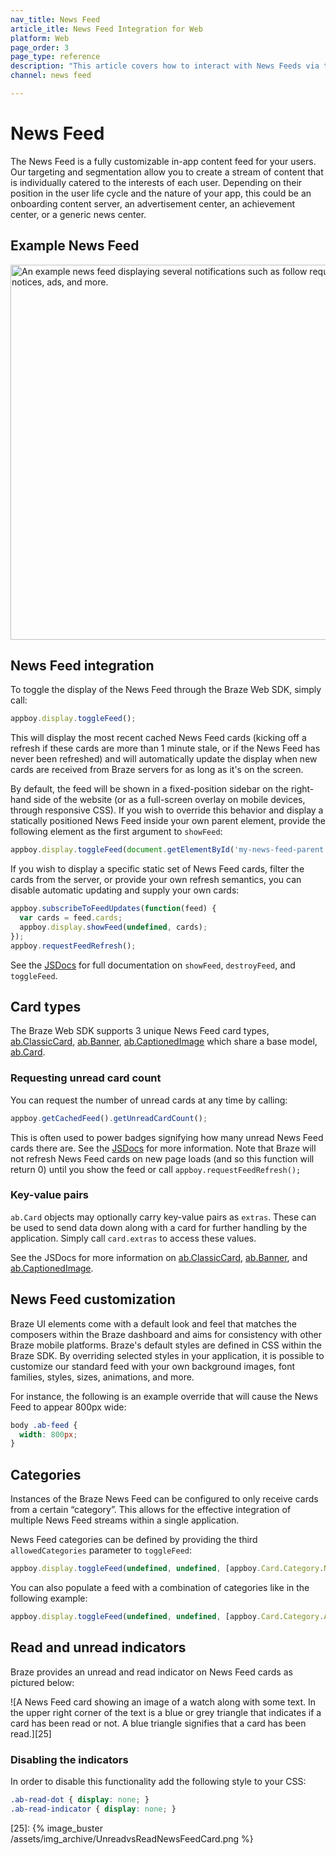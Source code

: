 ```yaml
---
nav_title: News Feed
article_itle: News Feed Integration for Web
platform: Web
page_order: 3
page_type: reference
description: "This article covers how to interact with News Feeds via the Braze SDK."
channel: news feed

---
```


# News Feed

The News Feed is a fully customizable in-app content feed for your users. Our targeting and segmentation allow you to create a stream of content that is individually catered to the interests of each user. Depending on their position in the user life cycle and the nature of your app, this could be an onboarding content server, an advertisement center, an achievement center, or a generic news center.

## Example News Feed

<img src="{% image_buster /assets/img_archive/WebNewsFeed.png %}" alt="An example news feed displaying several notifications such as follow request, update notices, ads, and more." height="600" />

## News Feed integration

To toggle the display of the News Feed through the Braze Web SDK, simply call:

``` javascript
appboy.display.toggleFeed();
```

This will display the most recent cached News Feed cards (kicking off a refresh if these cards are more than 1 minute stale, or if the News Feed has never been refreshed) and will automatically update the display when new cards are received from Braze servers for as long as it's on the screen.

By default, the feed will be shown in a fixed-position sidebar on the right-hand side of the website (or as a full-screen overlay on mobile devices, through responsive CSS). If you wish to override this behavior and display a statically positioned News Feed inside your own parent element, provide the following element as the first argument to `showFeed`:

``` javascript
appboy.display.toggleFeed(document.getElementById('my-news-feed-parent'));
```

If you wish to display a specific static set of News Feed cards, filter the cards from the server, or provide your own refresh semantics, you can disable automatic updating and supply your own cards:

``` javascript
appboy.subscribeToFeedUpdates(function(feed) {
  var cards = feed.cards;
  appboy.display.showFeed(undefined, cards);
});
appboy.requestFeedRefresh();
```

See the [JSDocs][2] for full documentation on `showFeed`, `destroyFeed`, and `toggleFeed`.

## Card types

The Braze Web SDK supports 3 unique News Feed card types, [ab.ClassicCard][3], [ab.Banner][4], [ab.CaptionedImage][5] which share a base model, [ab.Card][1].

### Requesting unread card count

You can request the number of unread cards at any time by calling:

``` javascript
appboy.getCachedFeed().getUnreadCardCount();
```

This is often used to power badges signifying how many unread News Feed cards there are. See the [JSDocs][17] for more information. Note that Braze will not refresh News Feed cards on new page loads (and so this function will return 0) until you show the feed or call `appboy.requestFeedRefresh();`

### Key-value pairs

`ab.Card` objects may optionally carry key-value pairs as `extras`. These can be used to send data down along with a card for further handling by the application. Simply call `card.extras` to access these values.

See the JSDocs for more information on [ab.ClassicCard][3], [ab.Banner][4], and [ab.CaptionedImage][5].

## News Feed customization

Braze UI elements come with a default look and feel that matches the composers within the Braze dashboard and aims for consistency with other Braze mobile platforms. Braze's default styles are defined in CSS within the Braze SDK. By overriding selected styles in your application, it is possible to customize our standard feed with your own background images, font families, styles, sizes, animations, and more.

For instance, the following is an example override that will cause the News Feed to appear 800px wide:

``` css
body .ab-feed {
  width: 800px;
}
```

## Categories

Instances of the Braze News Feed can be configured to only receive cards from a certain “category”. This allows for the effective integration of multiple News Feed streams within a single application.

News Feed categories can be defined by providing the third `allowedCategories` parameter to `toggleFeed`:

``` javascript
appboy.display.toggleFeed(undefined, undefined, [appboy.Card.Category.NEWS]);
```

You can also populate a feed with a combination of categories like in the following example:

``` javascript
appboy.display.toggleFeed(undefined, undefined, [appboy.Card.Category.ANNOUNCEMENTS, appboy.Card.Category.NEWS]);
```

## Read and unread indicators

Braze provides an unread and read indicator on News Feed cards as pictured below:

![A News Feed card showing an image of a watch along with some text. In the upper right corner of the text is a blue or grey triangle that indicates if a card has been read or not. A blue triangle signifies that a card has been read.][25]

### Disabling the indicators

In order to disable this functionality add the following style to your CSS:

``` css
.ab-read-dot { display: none; }
.ab-read-indicator { display: none; }
```

[1]: https://js.appboycdn.com/web-sdk/latest/doc/ab.Card.html
[2]: https://js.appboycdn.com/web-sdk/latest/doc/module-display.html#.showFeed
[3]: https://js.appboycdn.com/web-sdk/latest/doc/ab.ClassicCard.html
[4]: https://js.appboycdn.com/web-sdk/latest/doc/ab.Banner.html
[5]: https://js.appboycdn.com/web-sdk/latest/doc/ab.CaptionedImage.html
[14]: {{site.baseurl}}/user_guide/message_building_by_channel/in-app_messages/reporting/
[17]: https://js.appboycdn.com/web-sdk/latest/doc/ab.Feed.html
[25]: {% image_buster /assets/img_archive/UnreadvsReadNewsFeedCard.png %}